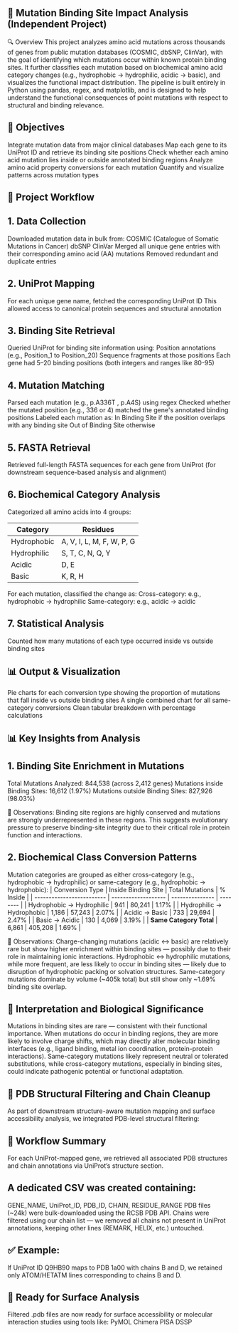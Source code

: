 ## 🧬  Mutation Binding Site Impact Analysis (Independent Project)
🔍 Overview
This project analyzes amino acid mutations across thousands of genes from public mutation databases (COSMIC, dbSNP, ClinVar), with the goal of identifying which mutations occur within known protein binding sites. It further classifies each mutation based on biochemical amino acid category changes (e.g., hydrophobic → hydrophilic, acidic → basic), and visualizes the functional impact distribution.
The pipeline is built entirely in Python using pandas, regex, and matplotlib, and is designed to help understand the functional consequences of point mutations with respect to structural and binding relevance.



## 📌 Objectives
Integrate mutation data from major clinical databases
Map each gene to its UniProt ID and retrieve its binding site positions
Check whether each amino acid mutation lies inside or outside annotated binding regions
Analyze amino acid property conversions for each mutation
Quantify and visualize patterns across mutation types



## 🧪 Project Workflow

## 1. Data Collection
Downloaded mutation data in bulk from:
COSMIC (Catalogue of Somatic Mutations in Cancer)
dbSNP
ClinVar
Merged all unique gene entries with their corresponding amino acid (AA) mutations
Removed redundant and duplicate entries


## 2. UniProt Mapping
For each unique gene name, fetched the corresponding UniProt ID
This allowed access to canonical protein sequences and structural annotation


## 3. Binding Site Retrieval
Queried UniProt for binding site information using:
Position annotations (e.g., Position_1 to Position_20)
Sequence fragments at those positions
Each gene had 5–20 binding positions (both integers and ranges like 80-95)


## 4. Mutation Matching
Parsed each mutation (e.g., p.A336T , p.A4S) using regex
Checked whether the mutated position (e.g., 336 or 4) matched the gene's annotated binding positions
Labeled each mutation as:
In Binding Site if the position overlaps with any binding site
Out of Binding Site otherwise


## 5. FASTA Retrieval
Retrieved full-length FASTA sequences for each gene from UniProt (for downstream sequence-based analysis and alignment)


## 6. Biochemical Category Analysis
Categorized all amino acids into 4 groups:

| Category    | Residues                  |
| ----------- | ------------------------- |
| Hydrophobic | A, V, I, L, M, F, W, P, G |
| Hydrophilic | S, T, C, N, Q, Y          |
| Acidic      | D, E                      |
| Basic       | K, R, H                   |

For each mutation, classified the change as:
Cross-category: e.g., hydrophobic → hydrophilic
Same-category: e.g., acidic → acidic


## 7. Statistical Analysis
Counted how many mutations of each type occurred inside vs outside binding sites



## 📊 Output & Visualization
Pie charts for each conversion type showing the proportion of mutations that fall inside vs outside binding sites
A single combined chart for all same-category conversions
Clean tabular breakdown with percentage calculations



## 📊 Key Insights from Analysis
## 1. Binding Site Enrichment in Mutations
Total Mutations Analyzed: 844,538 (across 2,412 genes)
Mutations inside Binding Sites: 16,612 (1.97%)
Mutations outside Binding Sites: 827,926 (98.03%)


📌 Observations:
Binding site regions are highly conserved and mutations are strongly underrepresented in these regions. This suggests evolutionary pressure to preserve binding-site integrity due to their critical role in protein function and interactions.




## 2. Biochemical Class Conversion Patterns
Mutation categories are grouped as either cross-category (e.g., hydrophobic → hydrophilic) or same-category (e.g., hydrophobic → hydrophobic):
| Conversion Type           | Inside Binding Site | Total Mutations | % Inside |
| ------------------------- | ------------------- | --------------- | -------- |
| Hydrophobic → Hydrophilic | 941                 | 80,241          | 1.17%    |
| Hydrophilic → Hydrophobic | 1,186               | 57,243          | 2.07%    |
| Acidic → Basic            | 733                 | 29,694          | 2.47%    |
| Basic → Acidic            | 130                 | 4,069           | 3.19%    |
| **Same Category Total**   | 6,861               | 405,208         | 1.69%    |


📌 Observations:
Charge-changing mutations (acidic ↔ basic) are relatively rare but show higher enrichment within binding sites — possibly due to their role in maintaining ionic interactions.
Hydrophobic ↔ hydrophilic mutations, while more frequent, are less likely to occur in binding sites — likely due to disruption of hydrophobic packing or solvation structures.
Same-category mutations dominate by volume (~405k total) but still show only ~1.69% binding site overlap.




## 🧠 Interpretation and Biological Significance
Mutations in binding sites are rare — consistent with their functional importance.
When mutations do occur in binding regions, they are more likely to involve charge shifts, which may directly alter molecular binding interfaces (e.g., ligand binding, metal ion coordination, protein-protein interactions).
Same-category mutations likely represent neutral or tolerated substitutions, while cross-category mutations, especially in binding sites, could indicate pathogenic potential or functional adaptation.

## 🧱 PDB Structural Filtering and Chain Cleanup
As part of downstream structure-aware mutation mapping and surface accessibility analysis, we integrated PDB-level structural filtering:

## 🧬 Workflow Summary
For each UniProt-mapped gene, we retrieved all associated PDB structures and chain annotations via UniProt’s structure section.

## A dedicated CSV was created containing:
GENE_NAME, UniProt_ID, PDB_ID, CHAIN, RESIDUE_RANGE
PDB files (~24k) were bulk-downloaded using the RCSB PDB API.
Chains were filtered using our chain list — we removed all chains not present in UniProt annotations, keeping other lines (REMARK, HELIX, etc.) untouched.

## ✅ Example:
If UniProt ID Q9HB90 maps to PDB 1a00 with chains B and D, we retained only ATOM/HETATM lines corresponding to chains B and D.

## 🧪 Ready for Surface Analysis
Filtered .pdb files are now ready for surface accessibility or molecular interaction studies using tools like:
PyMOL
Chimera
PISA
DSSP
